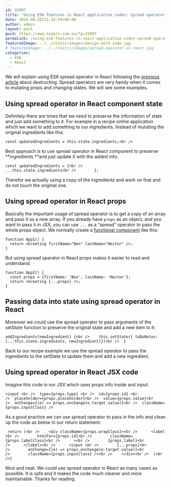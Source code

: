 ```yaml
---
id: 32097
title: 'Using ES6 features in React application codes: Spread operator'
date: 2018-08-26T21:24:59+00:00
author: admin
layout: post
guid: https://www.nikpro.com.au/?p=32097
permalink: /using-es6-features-in-react-application-codes-spread-operator/
featuredImage: ../../static/images/design-with-code.jpg
# featuredImage: ../../static/images/spread-operator-in-react.jpg
categories:
  - ES6
  - React
---
```

We will explain using ES6 spread operator in React following the [previous article](https://www.nikpro.com.au/using-es6-destructuring-in-react-application-codes/) about destructing. Spread operators are very handy when it comes to mutating props and changing states. We will see some examples.

## Using spread operator in React component state

Definitely there are times that we need to preserve the information of state and just add something to it. For example in a recipe online application which we want to add something to our ingredients. Instead of mutating the original ingredients like this:


```
const updatedIngredients = this.state.ingredients;<br />   
```


Best approach is to use spread operator in React component to preserve **ingredients **and just update it with the added info:


```
const updatedIngredients = {<br />            ...this.state.ingredients<br />        };
```


Therefor we actually using a copy of the ingredients and work on that and do not touch the original one.

## Using spread operator in React props

Basically the important usage of spread operator is to get a copy of an array and pass it as a new array. If you already have `props` as an object, and you want to pass it in JSX, you can use `...` as a “spread” operator to pass the whole props object. We normally create a [functional component](https://www.nikpro.com.au/more-on-react-components-with-examples/) like this:


```
function App1() {
  return <Greeting firstName="Ben" lastName="Hector" />;
}
```


But using spread operator in React props makes it easier to read and understand:


```
function App2() {
  const props = {firstName: 'Ben', lastName: 'Hector'};
  return <Greeting {...props} />;
}
```


## Passing data into state using spread operator in React

Moreover we could use the spread operator to pass arguments of the setState function to preserve the original state and add a new item to it:


```
addIngredients(newIngredient) {<br />    this.setState({ toDoNotes: [...this.state.ingredients, newIngredient]})<br />  }
```


Back to our recipe example we use the spread operator to pass the ingredients to the setState to update them and add a new ingredient.

## Using spread operator in React JSX code

Imagine this code in our JSX which uses props info inside and input:


```
<input <br />  type={props.type} <br />  id={props.id} <br />  placeholder={props.placeholder}<br />  value={props.value}<br />  onChange={(e) => props.onchange(e.target.value)}<br />  className={props.inputClass} />
```


As a good practice we can use spread operator to pass in the info and clean up the code as below in our return statement:


```
 return (<br />    <div className={props.wrapClass}><br />      <label <br />        htmlFor={props.id}<br />        className={props.labelClass}<br />      ><br />        {props.label}<br />      </label><br />      <input <br />        {...props}<br />        onChange={(e) => props.onchange(e.target.value)}<br />        className={props.inputClass} /><br />    </div><br />  )<br />}
```


Nice and neat. We could use spread operator in React as many cases as possible. It is safe and it makes the code much cleaner and more maintainable. Thanks for reading.